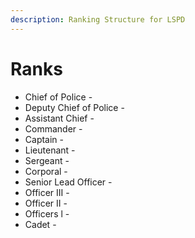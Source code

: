 ```yaml
---
description: Ranking Structure for LSPD
---
```


# Ranks

* Chief of Police -
* Deputy Chief of Police -
* Assistant Chief -
* Commander -
* Captain -
* Lieutenant -
* Sergeant -
* Corporal -
* Senior Lead Officer -
* Officer III -
* Officer II -
* Officers l -
* Cadet -
